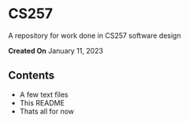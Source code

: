 # CS257
A repository for work done in CS257 software design

**Created On** January 11, 2023

## Contents
- A few text files
- This README
- Thats all for now
